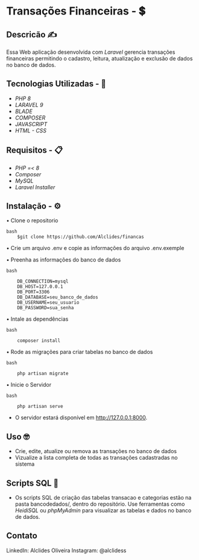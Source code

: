 # Transações Financeiras - 💲 #

## Descricão ✍️

Essa Web aplicação desenvolvida com *Laravel* gerencia transações financeiras permitindo o cadastro, leitura, atualização e exclusão de dados no banco de dados.


## Tecnologias Utilizadas - 🤖

- *PHP 8* 
- *LARAVEL 9*
- *BLADE*
- *COMPOSER*
- *JAVASCRIPT*
- *HTML - CSS*

## Requisitos - 📋

- *PHP =< 8*
- *Composer*
- *MySQL*
- *Laravel Installer*

## Instalação - ⚙️

• Clone o repositorio

    bash
        $git clone https://github.com/Alclides/financas


• Crie um arquivo .env e copie as informações do arquivo .env.exemple


• Preenha as informações do banco de dados 
    
    bash   
    
        DB_CONNECTION=mysql
        DB_HOST=127.0.0.1
        DB_PORT=3306
        DB_DATABASE=seu_banco_de_dados
        DB_USERNAME=seu_usuario
        DB_PASSWORD=sua_senha



• Intale as dependências

    bash

        composer install





• Rode as migrações para criar tabelas no banco de dados
    
    bash

        php artisan migrate


• Inicie o Servidor
   
    bash

        php artisan serve


- O servidor estará disponível em http://127.0.0.1:8000.

  
## Uso 🤓

- Crie, edite, atualize ou remova as transações no banco de dados
- Vizualize a lista completa de todas as transações cadastradas no sistema

## Scripts SQL 📂
- Os scripts SQL de criação das tabelas transacao e categorias estão na pasta bancodedados/, dentro do repositório. Use ferramentas como *HeidiSQL* ou *phpMyAdmin* para visualizar as tabelas e dados no banco de dados.


## Contato
 
 LinkedIn: Alclides Oliveira
 Instagram: @alclidess
